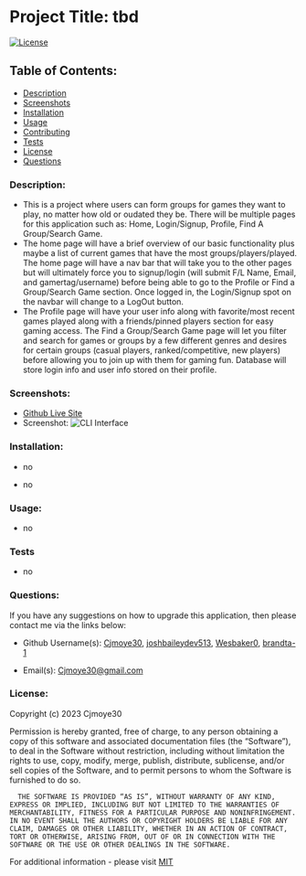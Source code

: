 
  # Project Title: tbd

  [![License](https://img.shields.io/badge/License-MIT-blue.svg)](https://opensource.org/license/mit-0/)


  ## Table of Contents:
  - [Description](#description)
  - [Screenshots](#screenshots)
  - [Installation](#installation)
  - [Usage](#usage)
  - [Contributing](#contributing)
  - [Tests](#tests)
  - [License](#license)
  - [Questions](#questions)
  
  ### Description:

  - This is a project where users can form groups for games they want to play, no matter how old or oudated they be. There will be multiple pages for this application such as: Home, Login/Signup, Profile, Find A Group/Search Game.
  - The home page will have a brief overview of our basic functionality plus maybe a list of current games that have the most groups/players/played. The home page will have a nav bar that will take you to the other pages but will ultimately force you to signup/login (will submit F/L Name, Email, and gamertag/username) before being able to go to the Profile or Find a Group/Search Game section. Once logged in, the Login/Signup spot on the navbar will change to a LogOut button.
  - The Profile page will have your user info along with favorite/most recent games played along with a friends/pinned players section for easy gaming access. The Find a Group/Search Game page will let you filter and search for games or groups by a few different genres and desires for certain groups (casual players, ranked/competitive, new players) before allowing you to join up with them for gaming fun. Database will store login info and user info stored on their profile.

  ### Screenshots: 

  - [Github Live Site]()
  - Screenshot:
  ![CLI Interface]()

  ### Installation:

  - no

  - no


  ### Usage:

  - no


  ### Tests
  - no

  ### Questions:

  If you have any suggestions on how to upgrade this application, then please contact me via the links below:
  - Github Username(s): [Cjmoye30](https://github.com/Cjmoye30), [joshbaileydev513](https://github.com/joshbaileydev513), [Wesbaker0](https://github.com/Wesbaker0), [brandta-1](https://github.com/brandta-1)

  - Email(s): Cjmoye30@gmail.com


  ### License:
  Copyright (c) 2023 Cjmoye30

  Permission is hereby granted, free of charge, to any person obtaining a copy of this software and associated documentation files (the “Software”), to deal in the Software without restriction, including without limitation the rights to use, copy, modify, merge, publish, distribute, sublicense, and/or sell copies of the Software, and to permit persons to whom the Software is furnished to do so.

      THE SOFTWARE IS PROVIDED “AS IS”, WITHOUT WARRANTY OF ANY KIND, EXPRESS OR IMPLIED, INCLUDING BUT NOT LIMITED TO THE WARRANTIES OF MERCHANTABILITY, FITNESS FOR A PARTICULAR PURPOSE AND NONINFRINGEMENT. IN NO EVENT SHALL THE AUTHORS OR COPYRIGHT HOLDERS BE LIABLE FOR ANY CLAIM, DAMAGES OR OTHER LIABILITY, WHETHER IN AN ACTION OF CONTRACT, TORT OR OTHERWISE, ARISING FROM, OUT OF OR IN CONNECTION WITH THE SOFTWARE OR THE USE OR OTHER DEALINGS IN THE SOFTWARE.

  For additional information  - please visit [MIT](https://opensource.org/license/mit-0/)

  